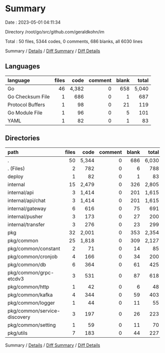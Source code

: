 # Summary

Date : 2023-05-01 04:11:34

Directory /root/go/src/github.com/geraldkohn/im

Total : 50 files,  5344 codes, 0 comments, 686 blanks, all 6030 lines

Summary / [Details](details.md) / [Diff Summary](diff.md) / [Diff Details](diff-details.md)

## Languages
| language | files | code | comment | blank | total |
| :--- | ---: | ---: | ---: | ---: | ---: |
| Go | 46 | 4,382 | 0 | 658 | 5,040 |
| Go Checksum File | 1 | 686 | 0 | 1 | 687 |
| Protocol Buffers | 1 | 98 | 0 | 21 | 119 |
| Go Module File | 1 | 96 | 0 | 5 | 101 |
| YAML | 1 | 82 | 0 | 1 | 83 |

## Directories
| path | files | code | comment | blank | total |
| :--- | ---: | ---: | ---: | ---: | ---: |
| . | 50 | 5,344 | 0 | 686 | 6,030 |
| . (Files) | 2 | 782 | 0 | 6 | 788 |
| deploy | 1 | 82 | 0 | 1 | 83 |
| internal | 15 | 2,479 | 0 | 326 | 2,805 |
| internal/api | 3 | 1,414 | 0 | 201 | 1,615 |
| internal/api/chat | 3 | 1,414 | 0 | 201 | 1,615 |
| internal/gateway | 6 | 616 | 0 | 75 | 691 |
| internal/pusher | 3 | 173 | 0 | 27 | 200 |
| internal/transfer | 3 | 276 | 0 | 23 | 299 |
| pkg | 32 | 2,001 | 0 | 353 | 2,354 |
| pkg/common | 25 | 1,818 | 0 | 309 | 2,127 |
| pkg/common/constant | 2 | 71 | 0 | 14 | 85 |
| pkg/common/cronjob | 4 | 166 | 0 | 34 | 200 |
| pkg/common/db | 6 | 364 | 0 | 61 | 425 |
| pkg/common/grpc-etcdv3 | 3 | 531 | 0 | 87 | 618 |
| pkg/common/http | 1 | 42 | 0 | 6 | 48 |
| pkg/common/kafka | 4 | 344 | 0 | 59 | 403 |
| pkg/common/logger | 1 | 44 | 0 | 11 | 55 |
| pkg/common/service-discovery | 3 | 197 | 0 | 26 | 223 |
| pkg/common/setting | 1 | 59 | 0 | 11 | 70 |
| pkg/utils | 7 | 183 | 0 | 44 | 227 |

Summary / [Details](details.md) / [Diff Summary](diff.md) / [Diff Details](diff-details.md)
